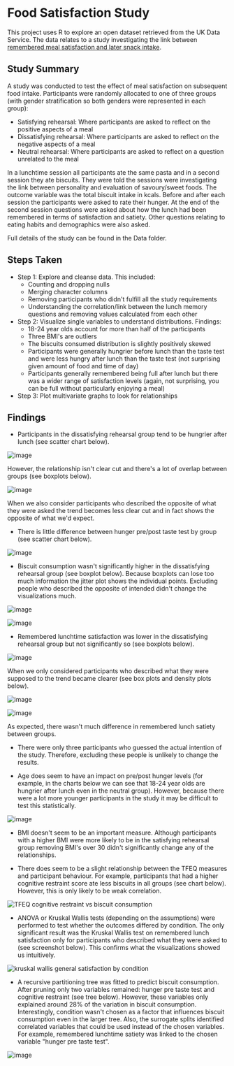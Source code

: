 # Food Satisfaction Study
This project uses R to explore an open dataset retrieved from the UK Data Service. 
The data relates to a study investigating the link between [remembered meal satisfaction and later snack intake](https://reshare.ukdataservice.ac.uk/853370/).

## Study Summary
A study was conducted to test the effect of meal satisfaction on subsequent food intake. Participants were randomly allocated to one of three groups (with gender stratification so both genders were represented in each group):
- Satisfying rehearsal: Where participants are asked to reflect on the positive aspects of a meal
- Dissatisfying rehearsal: Where participants are asked to reflect on the negative aspects of a meal
- Neutral rehearsal: Where participants are asked to reflect on a question unrelated to the meal

In a lunchtime session all participants ate the same pasta and in a second session they ate biscuits. They were told the sessions were investigating the link between
personality and evaluation of savoury/sweet foods. The outcome variable was the total biscuit intake in kcals. Before and after each session the participants were asked to rate their hunger. At the end of the second session questions were asked about how the lunch had been remembered in terms of satisfaction and satiety. Other questions relating to eating habits and demographics were also asked. 

Full details of the study can be found in the Data folder. 

## Steps Taken
- Step 1: Explore and cleanse data. This included:
  -   Counting and dropping nulls
  -   Merging character columns
  -   Removing participants who didn't fulfill all the study requirements
  -   Understanding the correlation/link between the lunch memory questions and removing values calculated from each other
- Step 2: Visualize single variables to understand distributions. Findings:
  - 18-24 year olds account for more than half of the participants
  - Three BMI's are outliers
  - The biscuits consumed distribution is slightly positively skewed
  - Participants were generally hungrier before lunch than the taste test and were less hungry after lunch than the taste test (not surprising given amount of food and time of day)
  - Participants generally remembered being full after lunch but there was a wider range of satisfaction levels (again, not surprising, you can be full without particularly enjoying a meal)
- Step 3: Plot multivariate graphs to look for relationships

## Findings
- Participants in the dissatisfying rehearsal group tend to be hungrier after lunch (see scatter chart below).

![image](https://github.com/user-attachments/assets/30dbcf9f-e7ca-4c5a-a0b0-83f0bed1f98a)

However, the relationship isn't clear cut and there's a lot of overlap between groups (see boxplots below).

![image](https://github.com/user-attachments/assets/11fd9d91-cea8-44ff-a0e8-7e5d7acfb707)

When we also consider participants who described the opposite of what they were asked the trend becomes less clear cut and in fact shows the opposite of what we'd expect. 

- There is little difference between hunger pre/post taste test by group (see scatter chart below).

![image](https://github.com/user-attachments/assets/1345524f-22dc-4dfb-a604-73912b00e97f)

- Biscuit consumption wasn't significantly higher in the dissatisfying rehearsal group (see boxplot below). Because boxplots can lose too much information the jitter plot shows the individual points. Excluding people who described the opposite of intended didn't change the visualizations much. 

![image](https://github.com/user-attachments/assets/312f535e-ceb8-403d-8773-4a95c133c659)

![image](https://github.com/user-attachments/assets/f75cc1ed-306e-46a7-8ade-98c791d994b3)

- Remembered lunchtime satisfaction was lower in the dissatisfying rehearsal group but not significantly so (see boxplots below).

![image](https://github.com/user-attachments/assets/e0f8c167-a5fa-43f5-8cc9-d695651723e1)

When we only considered participants who described what they were supposed to the trend became clearer (see box plots and density plots below).

![image](https://github.com/user-attachments/assets/6edefbda-6d4f-4c92-8ff6-98726f96033f)

![image](https://github.com/user-attachments/assets/06d66676-71b8-41bb-a535-82eed250fec1)

As expected, there wasn't much difference in remembered lunch satiety between groups. 

- There were only three participants who guessed the actual intention of the study. Therefore, excluding these people is unlikely to change the results.

- Age does seem to have an impact on pre/post hunger levels (for example, in the charts below we can see that 18-24 year olds are hungrier after lunch even in the neutral group). However, because there were a lot more younger participants in the study it may be difficult to test this statistically.
  
![image](https://github.com/user-attachments/assets/504eb9ff-b99d-4487-b4b3-b302f19d8c71)

- BMI doesn't seem to be an important measure. Although participants with a higher BMI were more likely to be in the satisfying rehearsal group removing BMI's over 30 didn't significantly change any of the relationships.

- There does seem to be a slight relationship between the TFEQ measures and participant behaviour. For example, participants that had a higher cognitive restraint score ate less biscuits in all groups (see chart below). However, this is only likely to be weak correlation. 

![TFEQ cognitive restraint vs biscuit consumption](https://github.com/user-attachments/assets/5f352347-9718-42f1-882d-5a1c52df1ffa)

- ANOVA or Kruskal Wallis tests (depending on the assumptions) were performed to test whether the outcomes differed by condition. The only significant result was the Kruskal Wallis test on remembered lunch satisfaction only for participants who described what they were asked to (see screenshot below). This confirms what the visualizations showed us intuitively. 

![kruskal wallis general satisfaction by condition](https://github.com/user-attachments/assets/00b79af7-7f83-4bea-92b7-bb093c1b8338)

- A recursive partitioning tree was fitted to predict biscuit consumption. After pruning only two variables remained: hunger pre taste test and cognitive restraint (see tree below). However, these variables only explained around 28% of the variation in biscuit consumption. Interestingly, condition wasn't chosen as a factor that influences biscuit consumption even in the larger tree. Also, the surrogate splits identified correlated variables that could be used instead of the chosen variables. For example, remembered lunchtime satiety was linked to the chosen variable "hunger pre taste test". 

![image](https://github.com/user-attachments/assets/50fb436c-e23e-4712-ada8-a00e11c7cfbf)


